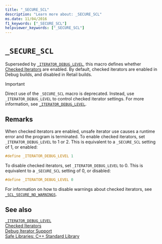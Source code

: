 ```yaml
---
title: "_SECURE_SCL"
description: "Learn more about: _SECURE_SCL"
ms.date: 11/04/2016
f1_keywords: ["_SECURE_SCL"]
helpviewer_keywords: ["_SECURE_SCL"]
---
```

# `_SECURE_SCL`

Superseded by [`_ITERATOR_DEBUG_LEVEL`](iterator-debug-level.md), this macro defines whether [Checked Iterators](checked-iterators.md) are enabled. By default, checked iterators are enabled in Debug builds, and disabled in Retail builds.

> [!IMPORTANT]
> Direct use of the `_SECURE_SCL` macro is deprecated. Instead, use `_ITERATOR_DEBUG_LEVEL` to control checked iterator settings. For more information, see [`_ITERATOR_DEBUG_LEVEL`](iterator-debug-level.md).

## Remarks

When checked iterators are enabled, unsafe iterator use causes a runtime error and the program is terminated. To enable checked iterators, set `_ITERATOR_DEBUG_LEVEL` to 1 or 2. This is equivalent to a `_SECURE_SCL` setting of 1, or enabled:

```cpp
#define _ITERATOR_DEBUG_LEVEL 1
```

To disable checked iterators, set `_ITERATOR_DEBUG_LEVEL` to 0. This is equivalent to a `_SECURE_SCL` setting of 0, or disabled:

```cpp
#define _ITERATOR_DEBUG_LEVEL 0
```

For information on how to disable warnings about checked iterators, see [`_SCL_SECURE_NO_WARNINGS`](scl-secure-no-warnings.md).

## See also

[`_ITERATOR_DEBUG_LEVEL`](iterator-debug-level.md)\
[Checked Iterators](checked-iterators.md)\
[Debug Iterator Support](debug-iterator-support.md)\
[Safe Libraries: C++ Standard Library](safe-libraries-cpp-standard-library.md)

